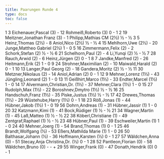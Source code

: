 ```yaml
---
title: Paarungen Runde 4
type: docs
toc: false
---
```



<runde> 
1	3	Eichenauer,Pascal		(3)	-	12	Rohmeiß,Roberto		(3)	0	-	1	 
2	19	Meitzner,Jonathan Franz		(3)	-	1	Philipp,Mathias	CM	(2½)	½	-	½	 
3	5	Heinz,Thomas		(2½)	-	8	Aniol,Nico		(2½)	½	-	½	 
4	15	Mehlhorn,Uwe		(2½)	-	20	Junge,Mattheo Gabriel		(2½)	1	-	0	 
5	16	Zimmermann,Felix		(2)	-	2	Schork,Stefan		(2)	½	-	½	 
6	21	Schelhorn,Paul		(2)	-	4	Li,Yunqi		(2)	½	-	½	 
7	28	Rauch,Arwid		(2)	-	6	Heinz,Jürgen		(2)	0	-	1	 
8	7	Jandke,Manfred		(2)	-	26	Heitmann,Erik		(2)	1	-	0	 
9	24	Strohner,Maximilian		(2)	-	10	Maiwald,Harald		(2)	0	-	1	 
10	13	Langer,Paul Georg		(2)	-	18	Gandera,Moritz		(2)	½	-	½	 
11	30	Metzner,Nikolaus		(2)	-	14	Aniol,Adrian		(2)	0	-	1	 
12	9	Mehner,Lorenz		(1½)	-	43	Jüngling,Leonard		(2)	1	-	0	 
13	11	Geißhirt,Marco		(1½)	-	33	Endter,Marcel		(1½)	1	-	0	 
14	17	Alvermann,Christian,Dr.		(1½)	-	37	Mehner,Clara		(1½)	1	-	0	 
15	27	Rudolph,Max		(1½)	-	22	Boroshnev,Dmytro		(1½)	½	-	½	 
16	25	Handschuh,Franz		(1½)	-	35	Piske,Justus		(1½)	½	-	½	 
17	42	Drewes,Thomas		(1½)	-	29	Wüstehube,Harry		(1½)	0	-	1	 
18	23	Röß,Jonas		(1)	-	44	Hübner,Jakob		(1½)	1	-	0	 
19	56	Dohrn,Andreas		(1)	-	31	Hübner,Jassir		(1)	1	-	0	 
20	32	Katzmann,Kimi		(1)	-	41	Bock,Rüdiger		(1)	½	-	½	 
21	34	Wagner,Martin		(1)	-	45	Laß,Matteo		(1)	½	-	½	 
22	38	Köberl,Christiane		(1)	-	49	Zentgraf,Raphael		(1)	½	-	½	 
23	48	Hübner,Paul		(1)	-	39	Eschweiler,Martin		(1)	1	-	0	 
24	40	Mehner,Joerg		(1)	-	54	Brand,Thomas		(1)	0	-	1	 
25	46	Brandt,Wolfgang		(½)	-	53	Eßers,Mathilda Marie		(1)	1	-	0	 
26	50	Balthasar,Johann		(½)	-	36	Hoffmann,Karsten		(½)	0	-	1	 
27	57	Wäldchen,Anna		(0)	-	51	Stecay,Anja Christina,Dr.		(½)	0	-	1	 
28	52	Pantleon,Florian		(0)	-	58	Wäldchen,Bruno		(0)	-	-	+	 
29	55	Winger,Frank		(0)	-	47	Donath,Hendrik		(0)	0	-	1	 
</runde>
